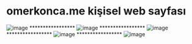 # omerkonca.me kişisel web sayfası 
![image](https://user-images.githubusercontent.com/65457096/198896376-9ce7fbcc-05f0-417c-ae85-696238044093.png)   *****************
![image](https://user-images.githubusercontent.com/65457096/198896389-4dce60cd-e1c3-466e-b667-c2c33aea8bd8.png)   *****************
![image](https://user-images.githubusercontent.com/65457096/198896450-94abdebe-98eb-4dbb-8d7c-7ba77f73a8ae.png)   *****************
![image](https://user-images.githubusercontent.com/65457096/198896466-455da431-c39d-40d5-bc3e-19d95cb909bb.png)   *****************
![image](https://user-images.githubusercontent.com/65457096/198896477-870b982c-9cc4-43c3-bd96-7d219cc2166d.png) 
  

 

 
 
 
